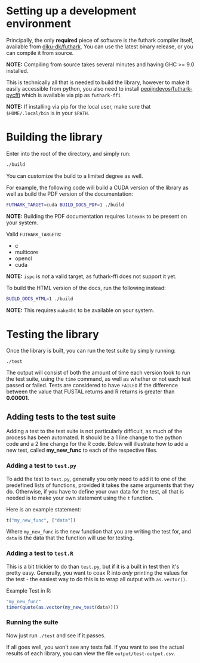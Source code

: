 # Setting up a development environment

Principally, the only **required** piece of software
is the futhark compiler itself, available from
[diku-dk/futhark](https://github.com/diku-dk/futhark).
You can use the latest binary release, or you can compile
it from source.

**NOTE:** Compiling from source takes several minutes and having
GHC >= 9.0 installed.

This is technically all that is needed to build the library, however
to make it easily accessible from python, you also need to install
[pepijndevos/futhark-pycffi](https://github.com/pepijndevos/futhark-pycffi)
which is available via pip as `futhark-ffi`

**NOTE:** If installing via pip for the local user, make sure that `$HOME/.local/bin`
is in your `$PATH`.

# Building the library

Enter into the root of the directory, and simply run:

```sh
./build
```

You can customize the build to a limited degree as well.

For example, the following code will build a CUDA version of the
library as well as build the PDF version of the documentation:

```sh
FUTHARK_TARGET=cuda BUILD_DOCS_PDF=1 ./build
```

**NOTE:** Building the PDF documentation requires `latexmk` to be present on your system.

Valid `FUTHARK_TARGET`s:

* c
* multicore
* opencl
* cuda

**NOTE:** `ispc` is *not* a valid target, as futhark-ffi does not support it yet.

To build the HTML version of the docs, run the following instead:

```sh
BUILD_DOCS_HTML=1 ./build
```

**NOTE:** This requires `make4ht` to be available on your system.

# Testing the library

Once the library is built, you can run the test suite by simply running:

```
./test
```

The output will consist of both the amount of time each version took to run the test
suite, using the `time` command, as well as whether or not each test passed or failed.
Tests are considered to have `FAILED` if the difference between the value that FUSTAL
returns and R returns is greater than **0.00001**.

## Adding tests to the test suite

Adding a test to the test suite is not particularly difficult, as much of the
process has been automated. It should be a 1 line change to the python code
and a 2 line change for the R code. Below will illustrate how to add a new
test, called **my_new_func** to each of the respective files.

### Adding a test to `test.py`

To add the test to `test.py`, generally you only need to add it to one of the
predefined lists of functions, provided it takes the same arguments that they
do. Otherwise, if you have to define your own data for the test, all that is
needed is to make your own statement using the `t` function.

Here is an example statement:
```python
t("my_new_func", ["data"])
```

Where `my_new_func` is the new function that you are writing the test for,
and `data` is the data that the function will use for testing.

### Adding a test to `test.R`

This is a bit trickier to do than `test.py`, but if it is a built in
test then it's pretty easy. Generally, you want to coax R into *only* printing
the values for the test - the easiest way to do this is to wrap all output
with `as.vector()`.

Example Test in R:
```R
"my_new_func"
timer(quote(as.vector(my_new_test(data))))
```

### Running the suite

Now just run `./test` and see if it passes.

If all goes well, you won't see any tests fail. If you want to see the actual
results of each library, you can view the file `output/test-output.csv`.
